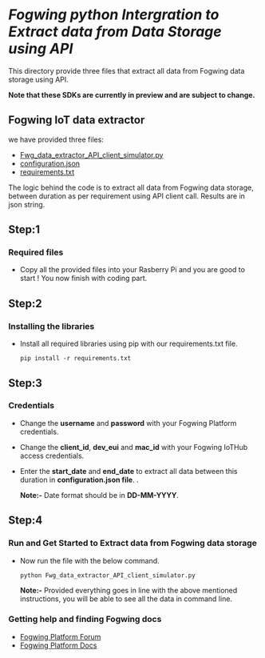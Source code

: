 # _Fogwing python Intergration to Extract data from Data Storage using API_

This directory provide three files that extract all data from 
Fogwing data storage using API.

**Note that these SDKs are currently in preview and are subject to change.**

## Fogwing IoT data extractor
we have provided three files:
* [Fwg_data_extractor_API_client_simulator.py](https://github.com/factana/fogwing-data-storage-extractor/blob/master/Fwg_data_extractor_API_client_simulator.py)
* [configuration.json](https://github.com/factana/fogwing-data-storage-extractor/blob/master/configuration.json)
* [requirements.txt](https://github.com/factana/fogwing-data-storage-extractor/blob/master/requirements.txt)

The logic behind the code is to extract all data from Fogwing data storage,
between duration as per requirement using API client call.
Results are in json string.

## Step:1
### Required files
* Copy all the provided files into your Rasberry Pi and you are good to start ! You now finish with coding part.

## Step:2
### Installing the libraries
* Install all required libraries using pip with our requirements.txt file.
    ```
    pip install -r requirements.txt
    ```
## Step:3
###  Credentials
* Change the **username** and **password** with your Fogwing Platform
  credentials. 
* Change the **client_id**, **dev_eui** and **mac_id** 
  with your Fogwing IoTHub access credentials. 
* Enter the **start_date** and **end_date** to extract all data between 
  this duration in **configuration.json file**. .
  
  **Note:-** Date format should be in **DD-MM-YYYY**.
  
 ## Step:4
 ### Run and Get Started to Extract data from Fogwing data storage
* Now run the file with the below command.
    ```
    python Fwg_data_extractor_API_client_simulator.py
    ```
  **Note:-** Provided everything goes in line with the above mentioned instructions,
         you will be able to see all the data in command line.

 ### Getting help and finding Fogwing docs
 * [Fogwing Platform Forum]()
 * [Fogwing Platform Docs](https://docs.fogwing.io/)
